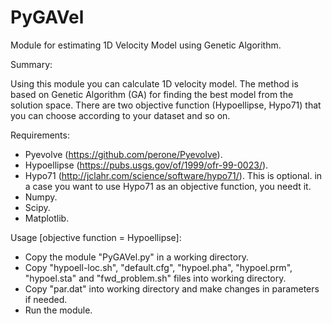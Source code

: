 # PyGAVel
Module for estimating 1D Velocity Model using Genetic Algorithm.

Summary:

Using this module you can calculate 1D velocity model. The method is based on Genetic Algorithm (GA) for finding the best model from the solution space. There are two objective function (Hypoellipse, Hypo71) that you can choose according to your dataset and so on. 

Requirements:

- Pyevolve (https://github.com/perone/Pyevolve).
- Hypoellipse (https://pubs.usgs.gov/of/1999/ofr-99-0023/).
- Hypo71 (http://jclahr.com/science/software/hypo71/). This is optional. in a case you want to use Hypo71 as an objective function, you needt it.
- Numpy.
- Scipy.
- Matplotlib.

Usage [objective function = Hypoellipse]:

- Copy the module "PyGAVel.py" in a working directory.
- Copy "hypoell-loc.sh", "default.cfg", "hypoel.pha", "hypoel.prm", "hypoel.sta" and "fwd_problem.sh" files into working directory.
- Copy "par.dat" into working directory and make changes in parameters if needed.
- Run the module.
